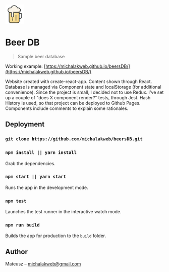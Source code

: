 <img src="https://github.com/michalakweb/beersDB/blob/master/src/logo.svg" alt="Smiley face" height="60" width="60"> 

# Beer DB
> Sample beer database

Working example: [https://michalakweb.github.io/beersDB/](https://michalakweb.github.io/beersDB/)

Website created with create-react-app. Content shown through React. Database is managed via Component state and localStorage (for additional convenience). Since the project is small, I decided not to use Redux. I've set up a couple of "does X component render?" tests, through Jest. Hash History is used, so that project can be deployed to Github Pages. Components include comments to explain some rationales.

## Deployment

### `git clone https://github.com/michalakweb/beersDB.git`

### `npm install || yarn install`
Grab the dependencies.

### `npm start || yarn start`
Runs the app in the development mode.

### `npm test`
Launches the test runner in the interactive watch mode.

### `npm run build`
Builds the app for production to the `build` folder.

## Author

Mateusz – michalakweb@gmail.com
